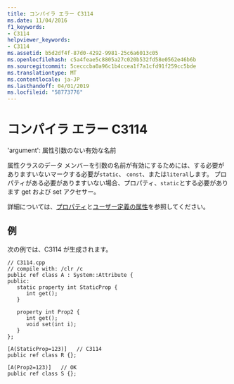 ```yaml
---
title: コンパイラ エラー C3114
ms.date: 11/04/2016
f1_keywords:
- C3114
helpviewer_keywords:
- C3114
ms.assetid: b5d2df4f-87d0-4292-9981-25c6a6013c05
ms.openlocfilehash: c5a4feae5c8805a27c020b532fd58e0562e46b6b
ms.sourcegitcommit: 5cecccba0a96c1b4ccea1f7a1cfd91f259cc5bde
ms.translationtype: MT
ms.contentlocale: ja-JP
ms.lasthandoff: 04/01/2019
ms.locfileid: "58773776"
---
```

# <a name="compiler-error-c3114"></a>コンパイラ エラー C3114

'argument': 属性引数のない有効な名前

属性クラスのデータ メンバーを引数の名前が有効にするためには、する必要がありますいないマークする必要が`static`、 `const`、または`literal`します。 プロパティがある必要がありますいない場合、プロパティ、`static`とする必要があります get および set アクセサー。

詳細については、[プロパティ](../../extensions/property-cpp-component-extensions.md)と[ユーザー定義の属性](../../extensions/user-defined-attributes-cpp-component-extensions.md)を参照してください。

## <a name="example"></a>例

次の例では、C3114 が生成されます。

```
// C3114.cpp
// compile with: /clr /c
public ref class A : System::Attribute {
public:
   static property int StaticProp {
      int get();
   }

   property int Prop2 {
      int get();
      void set(int i);
   }
};

[A(StaticProp=123)]   // C3114
public ref class R {};

[A(Prop2=123)]   // OK
public ref class S {};
```